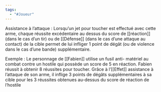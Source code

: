 ```yaml
---
tags:
  - "#Joueur"
---
```

Assistance à l’attaque : 
	Lorsqu’un jet pour toucher est effectué avec cette arme, chaque réussite excédentaire au dessus du score de [[réaction]] (dans le cas d’un tir) ou de [[Défense]] (dans le cas d’une attaque au contact) de la cible permet de lui infliger 1 point de dégât (ou de violence dans le cas d’une bande) supplémentaire.

Exemple : 
	Le personnage de [[Fabien]] utilise un fusil anti- matériel au combat contre un hostile qui possède un score de 5 en réaction. Fabien réussit à obtenir 8 réussites pour toucher. Grâce à l’[[Effet]] assistance à l’attaque de son arme, il inflige 3 points de dégâts supplémentaires à sa cible pour les 3 réussites obtenues au-dessus du score de réaction de l’hostile